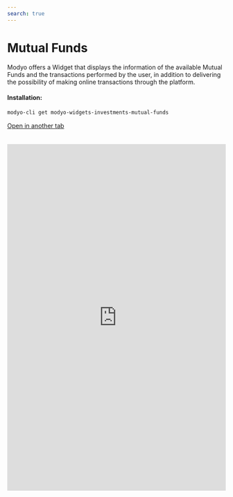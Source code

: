 ```yaml
---
search: true
---
```


# Mutual Funds

Modyo offers a Widget that displays the information of the available Mutual Funds and the transactions performed by the user, in addition to delivering the possibility of making online transactions through the platform.

#### Installation:

```bash
modyo-cli get modyo-widgets-investments-mutual-funds
```

[Open in another tab](https://widgets-es.modyo.com/inversiones/fondos-mutuos)

 <iframe id="widgetFrame" src="https://widgets-es.modyo.com/inversiones/fondos-mutuos" width="100%"  frameBorder="0"  style="min-height:800px;overflow:auto;margin-top:20px;"/> 

| Functionality           | Description                                                                                                                                                                                                                                                                                                 |
|-------------------------|-------------------------------------------------------------------------------------------------------------------------------------------------------------------------------------------------------------------------------------------------------------------------------------------------------------|
| Mutual Funds Layout | Displays the set of available mutual funds. It presents a list of the transit operations associated with the mutual funds. Displays the set of mutual funds in which the customer has its investments and the respective market information. Allows you to cancel operations in transit. |
| Market Information  | Displays the essential information of the selected mutual fund. Allows Contribute or Rescue from the selected background/series.                                                                                                                                                                                 |
| Contribution of Mutual Fund   | It allows you to make Contributions to the selected mutual fund, defining the investment account and the amount you want to contribute.                                                                                                                                                                                    |
| Mutual Fund Rescue  | Allows you to make money ransoms from the selected mutual fund.                                                                                                                                                                                                                                      |

 <script> 

 export default {
 mounted () {

 function setFrameHeightCo (id, ht) {
 var ifrm = document.getElementById (id);
 if (ifrm) {
 ifrm.style.height = ht + 4 + “px”;
 }
 }
 //iframed document sends its height using postMessage
 function HandleDoCheightMsg (e) {
 //check origin
 if (e.origin === 'https://widgets-es.modyo.com') {
 //parse data
 var data = json.parse (e.data);

 console.log ('data: ', data)
 //check data object
 if (data ['doChight']) {
 setFrameHeightCo ('WidgetFrame', data ['DoChight']);
 } else {
 SetFrameHeightCo ('WidgetFrame', 700);
 }
 }
 }

 //assign message handler
 if (Window.addEventListener) {
 Window.addEventListener ('message', HandleDoCheightMSG, false);
 }
 }
 }

 </script> 
